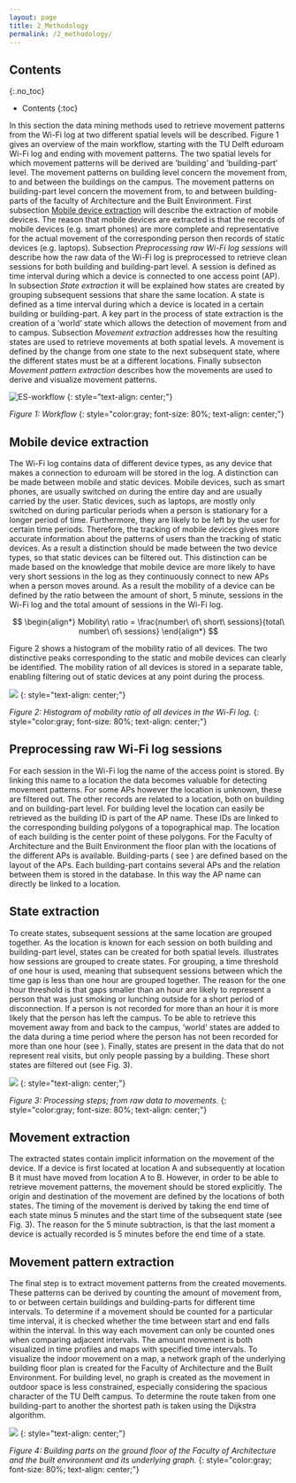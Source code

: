 ```yaml
---
layout: page
title: 2_Methodology
permalink: /2_methodology/
---
```


## Contents
{:.no_toc}

* Contents
{:toc}

In this section the data mining methods used to retrieve movement
patterns from the Wi-Fi log at two different spatial levels will be
described. Figure 1 gives an overview of the main workflow, starting with the TU
Delft eduroam Wi-Fi log and ending with movement patterns. The two
spatial levels for which movement patterns will be derived are
’building’ and ’building-part’ level. The movement patterns on building
level concern the movement from, to and between the buildings on the
campus. The movement patterns on building-part level concern the
movement from, to and between building-parts of the faculty of
Architecture and the Built Environment. First subsection [Mobile device extraction](#mobile-device-extraction) will describe the
extraction of mobile devices. The reason that mobile devices are
extracted is that the records of mobile devices (e.g. smart phones) are
more complete and representative for the actual movement of the
corresponding person then records of static devices (e.g. laptops). Subsection *Preprocessing raw Wi-Fi log sessions* will
describe how the raw data of the Wi-Fi log is preprocessed to retrieve
clean sessions for both building and building-part level. A session is
defined as time interval during which a device is connected to one
access point (AP). In subsection *State extraction* it will be explained how states are created by
grouping subsequent sessions that share the same location. A state is
defined as a time interval during which a device is located in a certain
building or building-part. A key part in the process of state extraction
is the creation of a ’world’ state which allows the detection of
movement from and to campus. Subsection *Movement extraction* addresses how the resulting states are used
to retrieve movements at both spatial levels. A movement is defined by
the change from one state to the next subsequent state, where the
different states must be at a different locations. Finally subsecton *Movement pattern extraction* describes how
the movements are used to derive and visualize movement patterns.

![ES-workflow](ES-workflow.png)
{: style="text-align: center;"}

*Figure 1: Workflow*
{: style="color:gray; font-size: 80%; text-align: center;"}

## Mobile device extraction

The Wi-Fi log contains data of different device types, as any device
that makes a connection to eduroam will be stored in the log. A
distinction can be made between mobile and static devices. Mobile
devices, such as smart phones, are usually switched on during the entire
day and are usually carried by the user. Static devices, such as
laptops, are mostly only switched on during particular periods when a
person is stationary for a longer period of time. Furthermore, they are
likely to be left by the user for certain time periods. Therefore, the
tracking of mobile devices gives more accurate information about the
patterns of users than the tracking of static devices. As a result a
distinction should be made between the two device types, so that static
devices can be filtered out. This distinction can be made based on the
knowledge that mobile device are more likely to have very short sessions
in the log as they continuously connect to new APs when a person moves
around. As a result the mobility of a device can be defined by the ratio
between the amount of short, 5 minute, sessions in the Wi-Fi log and the
total amount of sessions in the Wi-Fi log.

$$
\begin{align*}
Mobility\ ratio = \frac{number\ of\ short\ sessions}{total\ number\ of\ sessions}
\end{align*}
$$

Figure 2 shows a histogram of the mobility ratio of all devices. The two
distinctive peaks corresponding to the static and mobile devices can
clearly be identified. The mobility ration of all devices is stored in a
separate table, enabling filtering out of static devices at any point
during the process.

![](mobility.png)
{: style="text-align: center;"}

*Figure 2: Histogram of mobility ratio of all devices in the Wi-Fi log.*
{: style="color:gray; font-size: 80%; text-align: center;"}

## Preprocessing raw Wi-Fi log sessions

For each session in the Wi-Fi log the name of the access point is
stored. By linking this name to a location the data becomes valuable for
detecting movement patterns. For some APs however the location is
unknown, these are filtered out. The other records are related to a
location, both on building and on building-part level. For building
level the location can easily be retrieved as the building ID is part of
the AP name. These IDs are linked to the corresponding building polygons
of a topographical map. The location of each building is the center
point of these polygons. For the Faculty of Architecture and the Built
Environment the floor plan with the locations of the different APs is
available. Building-parts ( see ) are defined based on the layout of the
APs. Each building-part contains several APs and the relation between
them is stored in the database. In this way the AP name can directly be
linked to a location.

## State extraction

To create states, subsequent sessions at the same location are grouped
together. As the location is known for each session on both building and
building-part level, states can be created for both spatial levels.
illustrates how sessions are grouped to create states. For grouping, a
time threshold of one hour is used, meaning that subsequent sessions
between which the time gap is less than one hour are grouped together.
The reason for the one hour threshold is that gaps smaller than an hour
are likely to represent a person that was just smoking or lunching
outside for a short period of disconnection. If a person is not recorded
for more than an hour it is more likely that the person has left the
campus. To be able to retrieve this movement away from and back to the
campus, ’world’ states are added to the data during a time period where
the person has not been recorded for more than one hour (see ). Finally,
states are present in the data that do not represent real visits, but
only people passing by a building. These short states are filtered out
(see Fig. 3).

![](ES-processingSteps.jpg)
{: style="text-align: center;"}

*Figure 3: Processing steps; from raw data to movements.*
{: style="color:gray; font-size: 80%; text-align: center;"}

## Movement extraction

The extracted states contain implicit information on the movement of the
device. If a device is first located at location A and subsequently at
location B it must have moved from location A to B. However, in order to
be able to retrieve movement patterns, the movement should be stored
explicitly. The origin and destination of the movement are defined by
the locations of both states. The timing of the movement is derived by
taking the end time of each state minus 5 minutes and the start time of
the subsequent state (see Fig. 3). The reason for the 5 minute subtraction, is
that the last moment a device is actually recorded is 5 minutes before
the end time of a state.

## Movement pattern extraction

The final step is to extract movement patterns from the created
movements. These patterns can be derived by counting the amount of
movement from, to or between certain buildings and building-parts for
different time intervals. To determine if a movement should be counted
for a particular time interval, it is checked whether the time between
start and end falls within the interval. In this way each movement can
only be counted ones when comparing adjacent intervals. The amount
movement is both visualized in time profiles and maps with specified
time intervals. To visualize the indoor movement on a map, a network
graph of the underlying building floor plan is created for the Faculty
of Architecture and the Built Environment. For building level, no graph
is created as the movement in outdoor space is less constrained,
especially considering the spacious character of the TU Delft campus. To
determine the route taken from one building-part to another the shortest
path is taken using the Dijkstra algorithm.

![](bk_BG_bparts.png)
{: style="text-align: center;"}

*Figure 4: Building parts on the ground floor of the Faculty of Architecture and the built environment and its underlying graph.*
{: style="color:gray; font-size: 80%; text-align: center;"}

